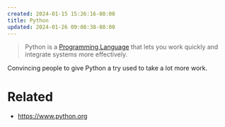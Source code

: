 ```yaml
---
created: 2024-01-15 15:26:16-08:00
title: Python
updated: 2024-01-26 09:08:38-08:00
---
```


> 
 > Python is a [Programming Language](Programming%20Language.md) that lets you work quickly and integrate systems more effectively.

Convincing people to give Python a try used to take a lot more work.

# Related

* https://www.python.org